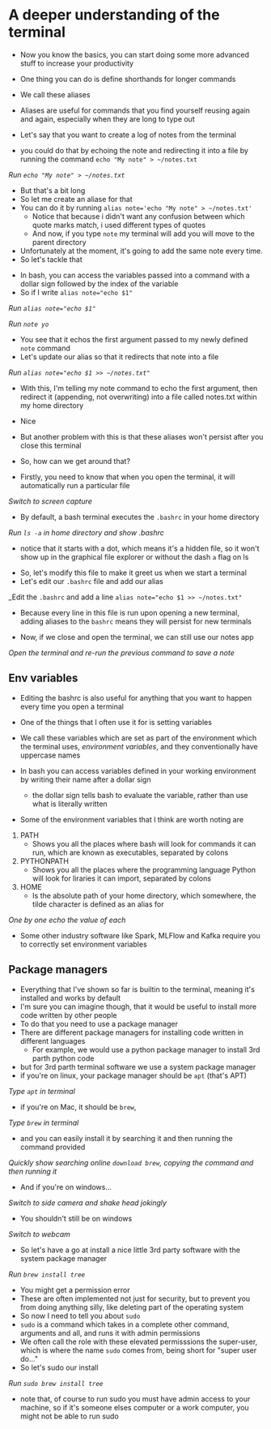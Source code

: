 # A deeper understanding of the terminal
- Now you know the basics, you can start doing some more advanced stuff to increase your productivity

- One thing you can do is define shorthands for longer commands
- We call these aliases
- Aliases are useful for commands that you find yourself reusing again and again, especially when they are long to type out

- Let's say that you want to create a log of notes from the terminal
- you could do that by echoing the note and redirecting it into a file by running the command `echo "My note" > ~/notes.txt`

_Run `echo "My note" > ~/notes.txt`_

- But that's a bit long
- So let me create an aliase for that
- You can do it by running `alias note='echo "My note" > ~/notes.txt'`
    - Notice that because i didn't want any confusion between which quote marks match, i used different types of quotes
    - And now, if you type `note` my terminal will add  you will move to the parent directory
- Unfortunately at the moment, it's going to add the same note every time. 
- So let's tackle that

<!-- TODO demo looking it up -->
- In bash, you can access the variables passed into a command with a dollar sign followed by the index of the variable
- So if I write `alias note="echo $1"`

_Run `alias note="echo $1"`_

_Run `note yo`_

- You see that it echos the first argument passed to my newly defined `note` command
- Let's update our alias so that it redirects that note into a file

_Run `alias note="echo $1 >> ~/notes.txt"`_

- With this, I'm telling my note command to echo the first argument, then redirect it (appending, not overwriting) into a file called notes.txt within my home directory

- Nice

- But another problem with this is that these aliases won't persist after you close this terminal


- So, how can we get around that?
- Firstly, you need to know that when you open the terminal, it will automatically run a particular file

_Switch to screen capture_

- By default, a bash terminal executes the `.bashrc` in your home directory

_Run `ls -a` in home directory and show .bashrc_

- notice that it starts with a dot, which means it's a hidden file, so it won't show up in the graphical file explorer or without the dash `a` flag on ls

<!-- TODO when does it run bashprofile? -->
<!-- . However, if you have configured your terminal to need your profile, it will execute `~/.bash_profile` -->
- So, let's modify this file to make it greet us when we start a terminal
- Let's edit our `.bashrc` file and add our alias

_Edit the `.bashrc` and add a line `alias note="echo $1 >> ~/notes.txt"`


- Because every line in this file is run upon opening a new terminal, adding aliases to the `bashrc` means they will persist for new terminals

- Now, if we close and open the terminal, we can still use our notes app

_Open the terminal and re-run the previous command to save a note_

## Env variables
- Editing the bashrc is also useful for anything that you want to happen every time you open a terminal

- One of the things that I often use it for is setting variables

- We call these variables which are set as part of the environment which the terminal uses, _environment variables_, and they conventionally have uppercase names
- In bash you can access variables defined in your working environment by writing their name after a dollar sign
    - the dollar sign tells bash to evaluate the variable, rather than use what is literally written

- Some of the environment variables that I think are worth noting are 
1. PATH
    - Shows you all the places where bash will look for commands it can run, which are known as executables, separated by colons
2. PYTHONPATH
    - Shows you all the places where the programming language Python will look for liraries it can import, separated by colons
3. HOME
    - Is the absolute path of your home directory, which somewhere, the tilde character is defined as an alias for

_One by one echo the value of each_

- Some other industry software like Spark, MLFlow and Kafka require you to correctly set environment variables

## Package managers

- Everything that I've shown so far is builtin to the terminal, meaning it's installed and works by default
- I'm sure you can imagine though, that it would be useful to install more code written by other people
- To do that you need to use a package manager
- There are different package managers for installing code written in different languages
    - For example, we would use a python package manager to install 3rd parth python code
- but for 3rd parth terminal software we use a system package manager
- if you're on linux, your package manager should be `apt` (that's APT)

_Type `apt` in terminal_

- if you're on Mac, it should be `brew`, 

_Type `brew` in terminal_

- and you can easily install it by searching it and then running the command provided
    
_Quickly show searching online `download brew`, copying the command and then running it_
    
- And if you're on windows...

_Switch to side camera and shake head jokingly_

- You shouldn't still be on windows

_Switch to webcam_

- So let's have a go at install a nice little 3rd party software with the system package manager

_Run `brew install tree`_

- You might get a permission error
- These are often implemented not just for security, but to prevent you from doing anything silly, like deleting part of the operating system
- So now I need to tell you about `sudo`
- `sudo` is a command which takes in a complete other command, arguments and all, and runs it with admin permissions
- We often call the role with these elevated permisssions the super-user, which is where the name `sudo` comes from, being short for "super user do..."
- So let's sudo our install

_Run `sudo brew install tree`_

- note that, of course to run sudo you must have admin access to your machine, so if it's someone elses computer or a work computer, you might not be able to run sudo


